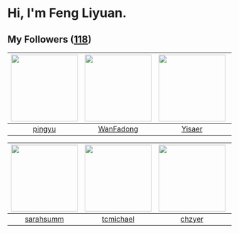 # Hi, I'm Feng Liyuan.

## My Followers ([118](https://github.com/SunRunAway?tab=followers))

| <img src="https://avatars.githubusercontent.com/u/1907938?v=4" width="150" height="150" /> | <img src="https://avatars.githubusercontent.com/u/10414494?v=4" width="150" height="150" /> | <img src="https://avatars.githubusercontent.com/u/13427348?v=4" width="150" height="150" /> | <img src="https://avatars.githubusercontent.com/u/1171686?v=4" width="150" height="150" /> |
| :----------------------------------------------------------------------------------------: | :-----------------------------------------------------------------------------------------: | :-----------------------------------------------------------------------------------------: | :----------------------------------------------------------------------------------------: |
|                             [pingyu](https://github.com/pingyu)                            |                          [WanFadong](https://github.com/WanFadong)                          |                             [Yisaer](https://github.com/Yisaer)                             |                            [wangtuo](https://github.com/wangtuo)                           |

| <img src="https://avatars.githubusercontent.com/u/5827851?v=4" width="150" height="150" /> | <img src="https://avatars.githubusercontent.com/u/1506474?v=4" width="150" height="150" /> | <img src="https://avatars.githubusercontent.com/u/1464115?v=4" width="150" height="150" /> | <img src="https://avatars.githubusercontent.com/u/3190043?v=4" width="150" height="150" /> |
| :----------------------------------------------------------------------------------------: | :----------------------------------------------------------------------------------------: | :----------------------------------------------------------------------------------------: | :----------------------------------------------------------------------------------------: |
|                          [sarahsumm](https://github.com/sarahsumm)                         |                          [tcmichael](https://github.com/tcmichael)                         |                             [chzyer](https://github.com/chzyer)                            |                             [veySky](https://github.com/veySky)                            |